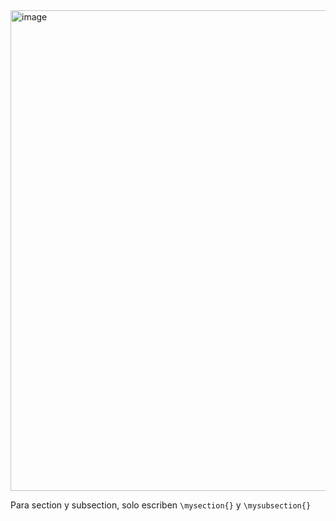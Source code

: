 <img width="547" height="769" alt="image" src="https://github.com/user-attachments/assets/73add5d0-0df3-4ac4-b8f8-ec14db4def67" />

Para section y subsection, solo escriben `\mysection{}` y `\mysubsection{}`
